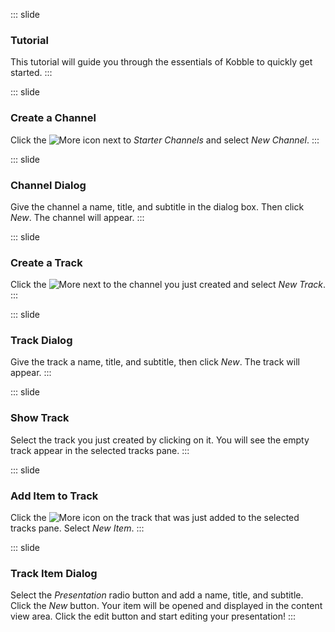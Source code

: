 ::: slide 
### Tutorial
This tutorial will guide you through the essentials of Kobble to quickly get started.
:::

::: slide 
### Create a Channel
Click the ![More](https://kobble.io/static/ic_more_vert_white_18dp.png) icon next to *Starter Channels* and select *New Channel*.
:::

::: slide 
### Channel Dialog
Give the channel a name, title, and subtitle in the dialog box. Then click *New*. The channel will appear.
:::

::: slide 
### Create a Track
Click the ![More](https://kobble-view.firebaseapp.com/images/ic_more_vert_white_18dp.png) next to the channel you just created and select *New Track*.
:::

::: slide
### Track Dialog
Give the track a name, title, and subtitle, then click *New*. The track will appear. 
:::

::: slide 
### Show Track
Select the track you just created by clicking on it. You will see the empty track appear in the selected tracks pane.
:::

::: slide 
### Add Item to Track
Click the ![More](https://kobble.io/static/favicon.ico) icon on the track that was just added to the selected tracks pane. Select *New Item*.
:::

::: slide 
### Track Item Dialog
Select the *Presentation* radio button and add a name, title, and subtitle. Click the *New* button. Your item will be opened and displayed in the content view area. Click the edit button and start editing your presentation!
:::
